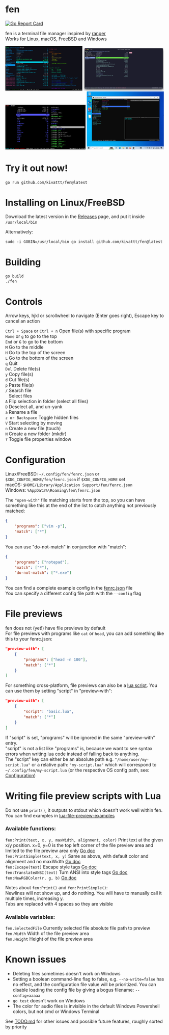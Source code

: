 # fen

[![Go Report Card](https://goreportcard.com/badge/github.com/kivattt/fen)](https://goreportcard.com/report/github.com/kivattt/fen)

fen is a terminal file manager inspired by [ranger](https://github.com/ranger/ranger)\
Works for Linux, macOS, FreeBSD and Windows

<p float="left">
<img src="screenshots/linux.png" alt="fen running on Linux, in the process of renaming a file" width="48%">
<img src="screenshots/macos.png" alt="fen running on macOS, showing the no-write feature" width="50%">
<img src="screenshots/freebsd.png" alt="fen running on FreeBSD, showing the root file system" width="50%">
<img src="screenshots/windows.png" alt="fen running on Windows, showing the file properties window" width="48%">
</p>

# Try it out now!
```
go run github.com/kivattt/fen@latest
```

# Installing on Linux/FreeBSD
Download the latest version in the [Releases](https://github.com/kivattt/fen/releases) page, and put it inside `/usr/local/bin`

Alternatively:
```
sudo -i GOBIN=/usr/local/bin go install github.com/kivattt/fen@latest
```

# Building
```
go build
./fen
```

# Controls
Arrow keys, hjkl or scrollwheel to navigate (Enter goes right), Escape key to cancel an action

`Ctrl + Space` or `Ctrl + n` Open file(s) with specific program\
`Home` or `g` to go to the top\
`End` or `G` to go to the bottom\
`M` Go to the middle\
`H` Go to the top of the screen\
`L` Go to the bottom of the screen\
`q` Quit\
`Del` Delete file(s)\
`y` Copy file(s)\
`d` Cut file(s)\
`p` Paste file(s)\
`/` Search file\
` ` Select files\
`A` Flip selection in folder (select all files)\
`D` Deselect all, and un-yank\
`a` Rename a file\
`z or Backspace` Toggle hidden files\
`V` Start selecting by moving\
`n` Create a new file (touch)\
`N` Create a new folder (mkdir)\
`?` Toggle file properties window

# Configuration
Linux/FreeBSD: `~/.config/fen/fenrc.json` or `$XDG_CONFIG_HOME/fen/fenrc.json` if `$XDG_CONFIG_HOME` set\
macOS: `$HOME/Library/Application Support/fen/fenrc.json`\
Windows: `%AppData%\Roaming\fen\fenrc.json`

The `"open-with"` file matching starts from the top, so you can have something like this at the end of the list to catch anything not previously matched:
```json
{
    "programs": ["vim -p"],
    "match": ["*"]
}
```

You can use "do-not-match" in conjunction with "match":
```json
{
    "programs": ["notepad"],
    "match": ["*"],
    "do-not-match": ["*.exe"]
}
```

You can find a complete example config in the [fenrc.json](fenrc.json) file\
You can specify a different config file path with the `--config` flag

# File previews
fen does not (yet!) have file previews by default\
For file previews with programs like `cat` or `head`, you can add something like this to your fenrc.json:
```json
"preview-with": [
    {
        "programs": ["head -n 100"],
        "match": ["*"]
    }
]
```

For something cross-platform, file previews can also be a [lua script](lua-file-preview-examples/basic.lua). You can use them by setting "script" in "preview-with":
```json
"preview-with": [
    {
        "script": "basic.lua",
        "match": ["*"]
    }
]
```
If "script" is set, "programs" will be ignored in the same "preview-with" entry.\
"script" is not a list like "programs" is, because we want to see syntax errors when writing lua code instead of falling back to anything.\
The "script" key can either be an absolute path e.g. `"/home/user/my-script.lua"` or a relative path: `"my-script.lua"` which will correspond to `~/.config/fen/my-script.lua` (or the respective OS config path, see: [Configuration](#Configuration))

# Writing file preview scripts with Lua
Do not use `print()`, it outputs to stdout which doesn't work well within fen.\
You can find examples in [lua-file-preview-examples](lua-file-preview-examples)

### Available functions:
`fen:Print(text, x, y, maxWidth, alignment, color)` Print text at the given x/y position. x=0, y=0 is the top left corner of the file preview area and limited to the file preview area only [Go doc](https://pkg.go.dev/github.com/rivo/tview#Print)\
`fen:PrintSimple(text, x, y)` Same as above, with default color and alignment and no maxWidth [Go doc](https://pkg.go.dev/github.com/rivo/tview#PrintSimple)\
`fen:Escape(text)` Escape style tags [Go doc](https://pkg.go.dev/github.com/rivo/tview#Escape)\
`fen:TranslateANSI(text)` Turn ANSI into style tags [Go doc](https://pkg.go.dev/github.com/rivo/tview#TranslateANSI)\
`fen:NewRGBColor(r, g, b)` [Go doc](https://pkg.go.dev/github.com/gdamore/tcell/v2#NewRGBColor)

Notes about `fen:Print()` and `fen:PrintSimple()`:\
Newlines will not show up, and do nothing. You will have to manually call it multiple times, increasing y.\
Tabs are replaced with 4 spaces so they are visible

### Available variables:
`fen.SelectedFile` Currently selected file absolute file path to preview\
`fen.Width` Width of the file preview area\
`fen.Height` Height of the file preview area

# Known issues
- Deleting files sometimes doesn't work on Windows
- Setting a boolean command-line flag to false, e.g. `--no-write=false` has no effect, and the configuration file value will be prioritized. You can disable loading the config file by giving a bogus filename: `--config=aaaaa`
- `go test` doesn't work on Windows
- The color for audio files is invisible in the default Windows Powershell colors, but not cmd or Windows Terminal

See [TODO.md](TODO.md) for other issues and possible future features, roughly sorted by priority

